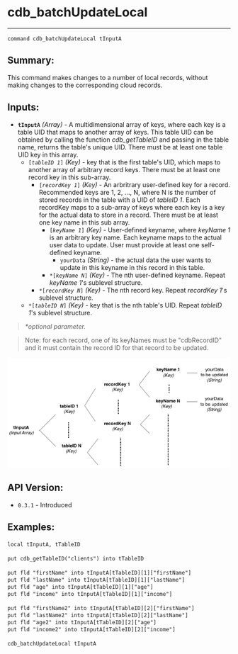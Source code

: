 # cdb_batchUpdateLocal
---
```
command cdb_batchUpdateLocal tInputA
```
## Summary:
This command makes changes to a number of local records, without making changes to the corresponding cloud records.

## Inputs:
* **`tInputA`** *(Array)* - A multidimensional array of keys, where each key is a table UID that maps to another array of keys. This table UID can be obtained by calling the function *cdb_getTableID* and passing in the table name, returns the table's unique UID. There must be at least one table UID key in this array.
    * `[`*`tableID 1`*`]` *(Key)* - key that is the first table's UID, which maps to another array of arbitrary record keys. There must be at least one record key in this sub-array.
    	* `[`*`recordKey 1`*`]` *(Key)* - An arbritrary user-defined key for a record. Recommended keys are 1, 2, ..., N, where N is the number of stored records in the table with a UID of *tableID 1*. Each recordKey maps to a sub-array of keys where each key is a key for the actual data to store in a record. There must be at least one key name in this sub array. 
    		* `[`*`keyName 1`*`]` *(Key)* - User-defined keyname, where *keyName 1* is an arbitrary key name. Each keyname maps to the actual user data to update. User must provide at least one self-defined keyname.
    			*  `yourData` *(String)* - the actual data the user wants to update in this keyname in this record in this table.
    		* `*[`*`keyName N`*`]` *(Key)* - The nth user-defined keyname. Repeat *keyName 1*'s sublevel structure.
    	* `*[`*`recordKey N`*`]` *(Key)* - The nth record key. Repeat *recordKey 1*'s sublevel structure.
    * `*[`*`tableID N`*`]` *(Key)* - key that is the nth table's UID. Repeat *tableID 1*'s sublevel structure.

> _*optional parameter._

> Note: for each record, one of its keyNames must be "cdbRecordID" and it must contain the record ID for that record to be updated.

![Update Input Diagram](../../chartimages/updateInput.png)
## API Version:
* `0.3.1` - Introduced

## Examples:
```
local tInputA, tTableID
     
put cdb_getTableID("clients") into tTableID
          
put fld "firstName" into tInputA[tTableID][1]["firstName"]
put fld "lastName" into tInputA[tTableID][1]["lastName"]
put fld "age" into tInputA[tTableID][1]["age"]
put fld "income" into tInputA[tTableID][1]["income"]

put fld "firstName2" into tInputA[tTableID][2]["firstName"]
put fld "lastName2" into tInputA[tTableID][2]["lastName"]
put fld "age2" into tInputA[tTableID][2]["age"]
put fld "income2" into tInputA[tTableID][2]["income"]

cdb_batchUpdateLocal tInputA
```
